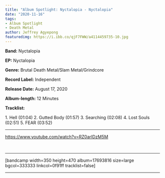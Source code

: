 ```yaml
---
title: "Album Spotlight: Nyctalopia - Nyctalopia"
date: "2020-11-16"
tags:
- Album Spotlight
- Death Metal
author: Jeffrey Agyepong
featuredimg: https://i.ibb.co/qjF7FWW/a4114459735-10.jpg
---
```


**Band:** Nyctalopia

**EP:** Nyctalopia

**Genre:** Brutal Death Metal/Slam Metal/Grindcore

**Record Label:** Independent

**Release Date:** August 17, 2020

**Album-length:** 12 Minutes

**Tracklist:**

1\. Hell (01:04) 2. Gutted Body (01:57) 3. Searching (02:08) 4. Lost Souls (02:51) 5. FEAR (03:52)

* * *

https://www.youtube.com/watch?v=RZ0arIDzM5M

 

* * *

\[bandcamp width=350 height=470 album=17693816 size=large bgcol=333333 linkcol=0f91ff tracklist=false\]

* * *

